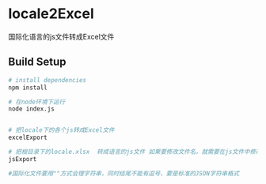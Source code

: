 # locale2Excel

国际化语言的js文件转成Excel文件

## Build Setup

``` bash
# install dependencies
npm install

# 在node环境下运行
node index.js


# 把locale下的各个js转成Excel文件
excelExport

# 把根目录下的locale.xlsx  转成语言的js文件 如果要修改文件名，就需要在js文件中修改文件名称
jsExport

#国际化文件要用""方式会理字符串，同时结尾不能有逗号，要是标准的JSON字符串格式


```
